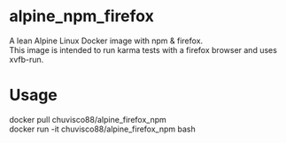 # alpine_npm_firefox

A lean Alpine Linux Docker image with npm & firefox.  
This image is intended to run karma tests with a firefox browser and uses xvfb-run.

# Usage

docker pull chuvisco88/alpine_firefox_npm  
docker run -it chuvisco88/alpine_firefox_npm bash
